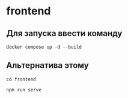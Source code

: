 # frontend

## Для запуска ввести команду
```
docker compose up -d --build
```

## Альтернатива этому
```
cd frontend
```
```
npm run serve
```